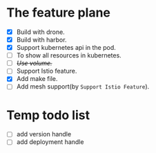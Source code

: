 # The feature plane

- [x] Build with drone.
- [x] Build with harbor.
- [x] Support kubernetes api in the pod.
- [ ] To show all resources in kubernetes.
- [ ] *~~Use volume.~~*
- [ ] Support Istio feature.
- [x] Add make file.
- [ ] Add mesh support(by `Support Istio Feature`).

# Temp todo list
- [ ] add version handle
- [ ] add deployment handle